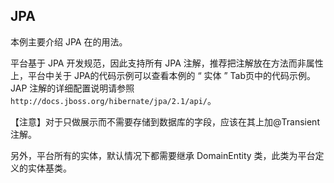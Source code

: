 

## JPA

本例主要介绍 JPA 在的用法。

平台基于 JPA 开发规范，因此支持所有 JPA 注解，推荐把注解放在方法而非属性上，平台中关于 JPA的代码示例可以查看本例的 “ 实体 ” Tab页中的代码示例。
JAP 注解的详细配置说明请参照`http://docs.jboss.org/hibernate/jpa/2.1/api/`。

【注意】对于只做展示而不需要存储到数据库的字段，应该在其上加@Transient注解。

另外，平台所有的实体，默认情况下都需要继承  DomainEntity 类，此类为平台定义的实体基类。







 